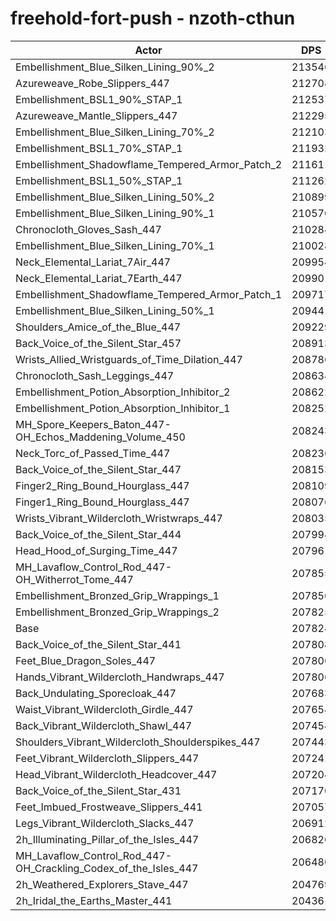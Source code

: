 # freehold-fort-push - nzoth-cthun
| Actor | DPS | Increase |
|---|:---:|:---:|
|Embellishment_Blue_Silken_Lining_90%_2|213546|2.75%|
|Azureweave_Robe_Slippers_447|212708|2.35%|
|Embellishment_BSL1_90%_STAP_1|212537|2.27%|
|Azureweave_Mantle_Slippers_447|212295|2.15%|
|Embellishment_Blue_Silken_Lining_70%_2|212103|2.06%|
|Embellishment_BSL1_70%_STAP_1|211932|1.98%|
|Embellishment_Shadowflame_Tempered_Armor_Patch_2|211611|1.82%|
|Embellishment_BSL1_50%_STAP_1|211262|1.65%|
|Embellishment_Blue_Silken_Lining_50%_2|210899|1.48%|
|Embellishment_Blue_Silken_Lining_90%_1|210570|1.32%|
|Chronocloth_Gloves_Sash_447|210284|1.18%|
|Embellishment_Blue_Silken_Lining_70%_1|210028|1.06%|
|Neck_Elemental_Lariat_7Air_447|209954|1.02%|
|Neck_Elemental_Lariat_7Earth_447|209901|1.00%|
|Embellishment_Shadowflame_Tempered_Armor_Patch_1|209717|0.91%|
|Embellishment_Blue_Silken_Lining_50%_1|209441|0.78%|
|Shoulders_Amice_of_the_Blue_447|209229|0.68%|
|Back_Voice_of_the_Silent_Star_457|208913|0.52%|
|Wrists_Allied_Wristguards_of_Time_Dilation_447|208786|0.46%|
|Chronocloth_Sash_Leggings_447|208634|0.39%|
|Embellishment_Potion_Absorption_Inhibitor_2|208622|0.38%|
|Embellishment_Potion_Absorption_Inhibitor_1|208252|0.21%|
|MH_Spore_Keepers_Baton_447-OH_Echos_Maddening_Volume_450|208243|0.20%|
|Neck_Torc_of_Passed_Time_447|208236|0.20%|
|Back_Voice_of_the_Silent_Star_447|208153|0.16%|
|Finger2_Ring_Bound_Hourglass_447|208109|0.14%|
|Finger1_Ring_Bound_Hourglass_447|208076|0.12%|
|Wrists_Vibrant_Wildercloth_Wristwraps_447|208035|0.10%|
|Back_Voice_of_the_Silent_Star_444|207994|0.08%|
|Head_Hood_of_Surging_Time_447|207961|0.07%|
|MH_Lavaflow_Control_Rod_447-OH_Witherrot_Tome_447|207855|0.01%|
|Embellishment_Bronzed_Grip_Wrappings_1|207850|0.01%|
|Embellishment_Bronzed_Grip_Wrappings_2|207825|0.00%|
|Base|207824|0.00%|
|Back_Voice_of_the_Silent_Star_441|207808|-0.01%|
|Feet_Blue_Dragon_Soles_447|207806|-0.01%|
|Hands_Vibrant_Wildercloth_Handwraps_447|207806|-0.01%|
|Back_Undulating_Sporecloak_447|207683|-0.07%|
|Waist_Vibrant_Wildercloth_Girdle_447|207654|-0.08%|
|Back_Vibrant_Wildercloth_Shawl_447|207454|-0.18%|
|Shoulders_Vibrant_Wildercloth_Shoulderspikes_447|207443|-0.18%|
|Feet_Vibrant_Wildercloth_Slippers_447|207241|-0.28%|
|Head_Vibrant_Wildercloth_Headcover_447|207204|-0.30%|
|Back_Voice_of_the_Silent_Star_431|207170|-0.31%|
|Feet_Imbued_Frostweave_Slippers_441|207057|-0.37%|
|Legs_Vibrant_Wildercloth_Slacks_447|206912|-0.44%|
|2h_Illuminating_Pillar_of_the_Isles_447|206820|-0.48%|
|MH_Lavaflow_Control_Rod_447-OH_Crackling_Codex_of_the_Isles_447|206480|-0.65%|
|2h_Weathered_Explorers_Stave_447|204769|-1.47%|
|2h_Iridal_the_Earths_Master_441|204361|-1.67%|
